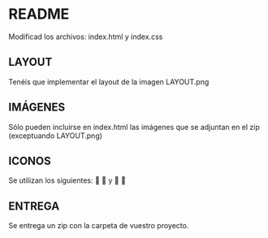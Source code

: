 # README
Modificad los archivos: index.html y index.css

## LAYOUT
Tenéis que implementar el layout de la imagen LAYOUT.png

## IMÁGENES
Sólo pueden incluirse en index.html las imágenes que se adjuntan en el zip (exceptuando LAYOUT.png)

## ICONOS
Se utilizan los siguientes: 🛫 &#x1F6EB; y 🤔 &#x1F914;

## ENTREGA
Se entrega un zip con la carpeta de vuestro proyecto.

